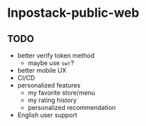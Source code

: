 # Inpostack-public-web

## TODO

- better verify token method
  - maybe use `swr`?
- better mobile UX
- CI/CD
- personalized features
  - my favorite store/menu
  - my rating history
  - personalized recommendation
- English user support